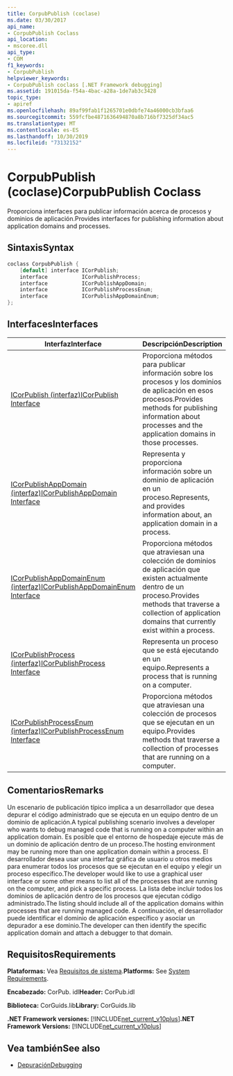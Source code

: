```yaml
---
title: CorpubPublish (coclase)
ms.date: 03/30/2017
api_name:
- CorpubPublish Coclass
api_location:
- mscoree.dll
api_type:
- COM
f1_keywords:
- CorpubPublish
helpviewer_keywords:
- CorpubPublish coclass [.NET Framework debugging]
ms.assetid: 191015da-f54a-4bac-a28a-1de7ab3c3428
topic_type:
- apiref
ms.openlocfilehash: 89af99fab1f1265701e0dbfe74a46000cb3bfaa6
ms.sourcegitcommit: 559fcfbe4871636494870a8b716bf7325df34ac5
ms.translationtype: MT
ms.contentlocale: es-ES
ms.lasthandoff: 10/30/2019
ms.locfileid: "73132152"
---
```

# <a name="corpubpublish-coclass"></a><span data-ttu-id="bf064-102">CorpubPublish (coclase)</span><span class="sxs-lookup"><span data-stu-id="bf064-102">CorpubPublish Coclass</span></span>
<span data-ttu-id="bf064-103">Proporciona interfaces para publicar información acerca de procesos y dominios de aplicación.</span><span class="sxs-lookup"><span data-stu-id="bf064-103">Provides interfaces for publishing information about application domains and processes.</span></span>  
  
## <a name="syntax"></a><span data-ttu-id="bf064-104">Sintaxis</span><span class="sxs-lookup"><span data-stu-id="bf064-104">Syntax</span></span>  
  
```cpp  
coclass CorpubPublish {  
    [default] interface ICorPublish;  
    interface           ICorPublishProcess;  
    interface           ICorPublishAppDomain;  
    interface           ICorPublishProcessEnum;  
    interface           ICorPublishAppDomainEnum;  
};  
```  
  
## <a name="interfaces"></a><span data-ttu-id="bf064-105">Interfaces</span><span class="sxs-lookup"><span data-stu-id="bf064-105">Interfaces</span></span>  
  
|<span data-ttu-id="bf064-106">Interfaz</span><span class="sxs-lookup"><span data-stu-id="bf064-106">Interface</span></span>|<span data-ttu-id="bf064-107">Descripción</span><span class="sxs-lookup"><span data-stu-id="bf064-107">Description</span></span>|  
|---------------|-----------------|  
|[<span data-ttu-id="bf064-108">ICorPublish (interfaz)</span><span class="sxs-lookup"><span data-stu-id="bf064-108">ICorPublish Interface</span></span>](../../../../docs/framework/unmanaged-api/debugging/icorpublish-interface.md)|<span data-ttu-id="bf064-109">Proporciona métodos para publicar información sobre los procesos y los dominios de aplicación en esos procesos.</span><span class="sxs-lookup"><span data-stu-id="bf064-109">Provides methods for publishing information about processes and the application domains in those processes.</span></span>|  
|[<span data-ttu-id="bf064-110">ICorPublishAppDomain (interfaz)</span><span class="sxs-lookup"><span data-stu-id="bf064-110">ICorPublishAppDomain Interface</span></span>](../../../../docs/framework/unmanaged-api/debugging/icorpublishappdomain-interface.md)|<span data-ttu-id="bf064-111">Representa y proporciona información sobre un dominio de aplicación en un proceso.</span><span class="sxs-lookup"><span data-stu-id="bf064-111">Represents, and provides information about, an application domain in a process.</span></span>|  
|[<span data-ttu-id="bf064-112">ICorPublishAppDomainEnum (interfaz)</span><span class="sxs-lookup"><span data-stu-id="bf064-112">ICorPublishAppDomainEnum Interface</span></span>](../../../../docs/framework/unmanaged-api/debugging/icorpublishappdomainenum-interface.md)|<span data-ttu-id="bf064-113">Proporciona métodos que atraviesan una colección de dominios de aplicación que existen actualmente dentro de un proceso.</span><span class="sxs-lookup"><span data-stu-id="bf064-113">Provides methods that traverse a collection of application domains that currently exist within a process.</span></span>|  
|[<span data-ttu-id="bf064-114">ICorPublishProcess (interfaz)</span><span class="sxs-lookup"><span data-stu-id="bf064-114">ICorPublishProcess Interface</span></span>](../../../../docs/framework/unmanaged-api/debugging/icorpublishprocess-interface.md)|<span data-ttu-id="bf064-115">Representa un proceso que se está ejecutando en un equipo.</span><span class="sxs-lookup"><span data-stu-id="bf064-115">Represents a process that is running on a computer.</span></span>|  
|[<span data-ttu-id="bf064-116">ICorPublishProcessEnum (interfaz)</span><span class="sxs-lookup"><span data-stu-id="bf064-116">ICorPublishProcessEnum Interface</span></span>](../../../../docs/framework/unmanaged-api/debugging/icorpublishprocessenum-interface.md)|<span data-ttu-id="bf064-117">Proporciona métodos que atraviesan una colección de procesos que se ejecutan en un equipo.</span><span class="sxs-lookup"><span data-stu-id="bf064-117">Provides methods that traverse a collection of processes that are running on a computer.</span></span>|  
  
## <a name="remarks"></a><span data-ttu-id="bf064-118">Comentarios</span><span class="sxs-lookup"><span data-stu-id="bf064-118">Remarks</span></span>  
 <span data-ttu-id="bf064-119">Un escenario de publicación típico implica a un desarrollador que desea depurar el código administrado que se ejecuta en un equipo dentro de un dominio de aplicación.</span><span class="sxs-lookup"><span data-stu-id="bf064-119">A typical publishing scenario involves a developer who wants to debug managed code that is running on a computer within an application domain.</span></span> <span data-ttu-id="bf064-120">Es posible que el entorno de hospedaje ejecute más de un dominio de aplicación dentro de un proceso.</span><span class="sxs-lookup"><span data-stu-id="bf064-120">The hosting environment may be running more than one application domain within a process.</span></span> <span data-ttu-id="bf064-121">El desarrollador desea usar una interfaz gráfica de usuario u otros medios para enumerar todos los procesos que se ejecutan en el equipo y elegir un proceso específico.</span><span class="sxs-lookup"><span data-stu-id="bf064-121">The developer would like to use a graphical user interface or some other means to list all of the processes that are running on the computer, and pick a specific process.</span></span> <span data-ttu-id="bf064-122">La lista debe incluir todos los dominios de aplicación dentro de los procesos que ejecutan código administrado.</span><span class="sxs-lookup"><span data-stu-id="bf064-122">The listing should include all of the application domains within processes that are running managed code.</span></span> <span data-ttu-id="bf064-123">A continuación, el desarrollador puede identificar el dominio de aplicación específico y asociar un depurador a ese dominio.</span><span class="sxs-lookup"><span data-stu-id="bf064-123">The developer can then identify the specific application domain and attach a debugger to that domain.</span></span>  
  
## <a name="requirements"></a><span data-ttu-id="bf064-124">Requisitos</span><span class="sxs-lookup"><span data-stu-id="bf064-124">Requirements</span></span>  
 <span data-ttu-id="bf064-125">**Plataformas:** Vea [Requisitos de sistema](../../../../docs/framework/get-started/system-requirements.md).</span><span class="sxs-lookup"><span data-stu-id="bf064-125">**Platforms:** See [System Requirements](../../../../docs/framework/get-started/system-requirements.md).</span></span>  
  
 <span data-ttu-id="bf064-126">**Encabezado:** CorPub. idl</span><span class="sxs-lookup"><span data-stu-id="bf064-126">**Header:** CorPub.idl</span></span>  
  
 <span data-ttu-id="bf064-127">**Biblioteca:** CorGuids.lib</span><span class="sxs-lookup"><span data-stu-id="bf064-127">**Library:** CorGuids.lib</span></span>  
  
 <span data-ttu-id="bf064-128">**.NET Framework versiones:** [!INCLUDE[net_current_v10plus](../../../../includes/net-current-v10plus-md.md)]</span><span class="sxs-lookup"><span data-stu-id="bf064-128">**.NET Framework Versions:**  [!INCLUDE[net_current_v10plus](../../../../includes/net-current-v10plus-md.md)]</span></span>  
  
## <a name="see-also"></a><span data-ttu-id="bf064-129">Vea también</span><span class="sxs-lookup"><span data-stu-id="bf064-129">See also</span></span>

- [<span data-ttu-id="bf064-130">Depuración</span><span class="sxs-lookup"><span data-stu-id="bf064-130">Debugging</span></span>](../../../../docs/framework/unmanaged-api/debugging/index.md)
